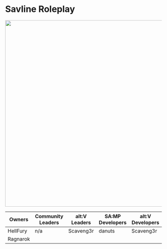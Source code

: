 # Savline Roleplay

<p align="center">
<img width="600" src="https://github.com/savline/presskit/blob/main/rp-banner.png?raw=true">
</p>

<div align="center">
<table>
<thead>
  <tr>
    <th>Owners</th>
    <th>Community Leaders</th>
    <th>alt:V Leaders<br></th>
    <th>SA:MP Developers</th>
    <th>alt:V Developers</th>
  </tr>
</thead>
<tbody>
  <tr>
    <td>HellFury</td>
    <td>n/a</td>
    <td>Scaveng3r</td>
    <td>danuts</td>
    <td>Scaveng3r</td>
  </tr>
  <tr>
    <td>Ragnarok</td>
    <td></td>
    <td></td>
    <td></td>
    <td></td>
  </tr>
</tbody>
</table>
  </div>
